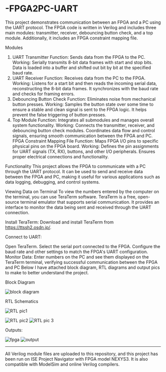 # -FPGA2PC-UART
This project demonstrates communication between an FPGA and a PC using the UART protocol. The FPGA code is written in Verilog and includes three main modules: transmitter, receiver, debouncing button check, and a top module. Additionally, it includes an FPGA constraint mapping file.

Modules
1. UART Transmitter
Function: Sends data from the FPGA to the PC.
Working: Serially transmits 8-bit data frames with start and stop bits. Data is loaded into a buffer and shifted out bit by bit at the specified baud rate.
2. UART Receiver
Function: Receives data from the PC to the FPGA.
Working: Listens for a start bit and then reads the incoming serial data, reconstructing the 8-bit data frames. It synchronizes with the baud rate and checks for framing errors.
3. Debouncing Button Check
Function: Eliminates noise from mechanical button presses.
Working: Samples the button state over some time to ensure a stable and clean signal is sent to the FPGA logic. It helps prevent the false triggering of button presses.
4. Top Module
Function: Integrates all submodules and manages overall system functionality.
Working: Connects the transmitter, receiver, and debouncing button check modules. Coordinates data flow and control signals, ensuring smooth communication between the FPGA and PC.
FPGA Constraint Mapping File
Function: Maps FPGA I/O pins to specific physical pins on the FPGA board.
Working: Defines the pin assignments for UART signals (TX, RX), buttons, and other I/O peripherals. Ensures proper electrical connections and functionality.

Functionality
This project allows the FPGA to communicate with a PC through the UART protocol. It can be used to send and receive data between the FPGA and PC, making it useful for various applications such as data logging, debugging, and control systems.

Viewing Data on Terminal
To view the numbers entered by the computer on the terminal, you can use TeraTerm software. TeraTerm is a free, open-source terminal emulator that supports serial communication. It provides an interface to monitor the data being sent and received through the UART connection.

Install TeraTerm: Download and install TeraTerm from https://ttssh2.osdn.jp/.

Connect to UART:

Open TeraTerm.
Select the serial port connected to the FPGA.
Configure the baud rate and other settings to match the FPGA's UART configuration.
Monitor Data: Enter numbers on the PC and see them displayed on the TeraTerm terminal, verifying successful communication between the FPGA and PC
Below I have attached block diagram, RTL diagrams and output pics to make to better understand the project.

Block Diagram

![block diagram](https://github.com/Faumaaa/-FPGA2PC-UART/assets/134162066/8422fcd5-4bf0-468e-acc2-77fd9cdd229c)

RTL Schematics

![RTL pic1](https://github.com/Faumaaa/-FPGA2PC-UART/assets/134162066/5687140d-3228-46f4-9282-84e68b7f7108)

![RTL pic2](https://github.com/Faumaaa/-FPGA2PC-UART/assets/134162066/edc5e170-5c2a-4bfb-915f-ec1094d73194)
![RTL pic 3](https://github.com/Faumaaa/-FPGA2PC-UART/assets/134162066/4788ea4f-114a-4bc2-8fb8-f0a051e54427)

Outputs:


![fpga](https://github.com/Faumaaa/-FPGA2PC-UART/assets/134162066/dee6773a-61fd-4253-8412-bbc90ecd1ed3)
![output](https://github.com/Faumaaa/-FPGA2PC-UART/assets/134162066/966c1b67-65de-4328-b5f1-2df5063fec17)

---
All Verilog module files are uploaded to this repository, and this project has been run on ISE Project Navigator with FPGA model NEXYS3. It is also compatible with ModelSim and online Verilog compilers.
